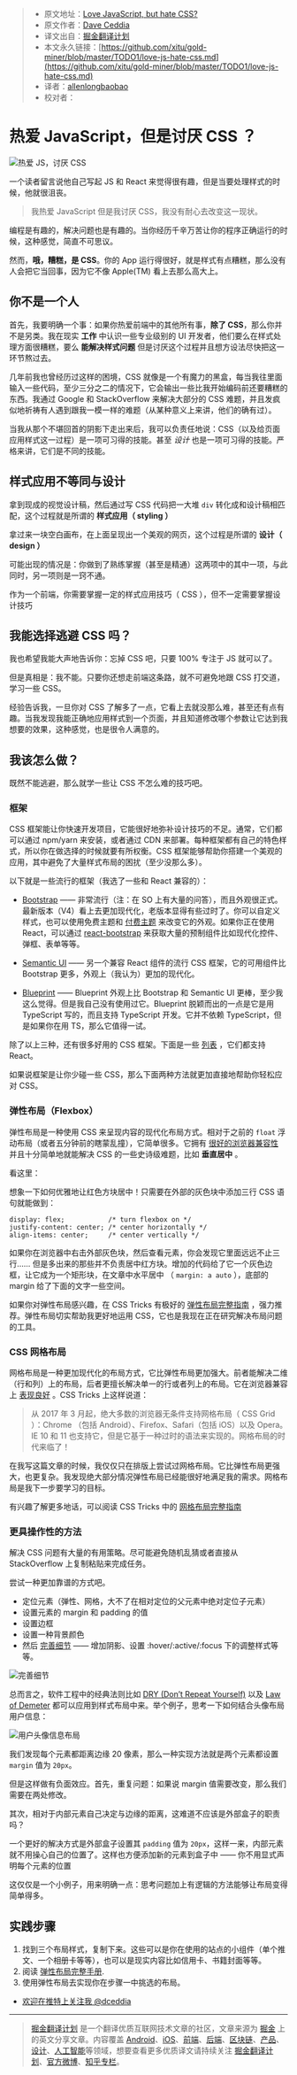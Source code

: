 > * 原文地址：[Love JavaScript, but hate CSS?](https://daveceddia.com/love-js-hate-css/)
> * 原文作者：[Dave Ceddia](https://daveceddia.com/)
> * 译文出自：[掘金翻译计划](https://github.com/xitu/gold-miner)
> * 本文永久链接：[https://github.com/xitu/gold-miner/blob/master/TODO1/love-js-hate-css.md](https://github.com/xitu/gold-miner/blob/master/TODO1/love-js-hate-css.md)
> * 译者：[allenlongbaobao](https://github.com/allenlongbaobao)
> * 校对者：

# 热爱 JavaScript，但是讨厌 CSS ？

![热爱 JS，讨厌 CSS](https://daveceddia.com/images/love-js-hate-css.png)

一个读者留言说他自己写起 JS 和 React 来觉得很有趣，但是当要处理样式的时候，他就很沮丧。

> 我热爱 JavaScript 但是我讨厌 CSS，我没有耐心去改变这一现状。

编程是有趣的，解决问题也是有趣的。当你经历千辛万苦让你的程序正确运行的时候，这种感觉，简直不可思议。

然而，**哦，糟糕，是 CSS**。你的 App 运行得很好，就是样式有点糟糕，那么没有人会把它当回事，因为它不像 Apple(TM) 看上去那么高大上。

## 你不是一个人

首先，我要明确一个事：如果你热爱前端中的其他所有事，**除了 CSS**，那么你并不是另类。我在现实 **工作** 中认识一些专业级别的 UI 开发者，他们要么在样式处理方面很糟糕，要么 **能解决样式问题** 但是讨厌这个过程并且想方设法尽快把这一环节熬过去。

几年前我也曾经历过这样的困境，CSS 就像是一个有魔力的黑盒，每当我往里面输入一些代码，至少三分之二的情况下，它会输出一些比我开始编码前还要糟糕的东西。我通过 Google 和 StackOverflow 来解决大部分的 CSS 难题，并且发疯似地祈祷有人遇到跟我一模一样的难题（从某种意义上来讲，他们的确有过）。

当我从那个不堪回首的阴影下走出来后，我可以负责任地说：CSS（以及给页面应用样式这一过程）是一项可习得的技能。甚至 _设计_ 也是一项可习得的技能。严格来讲，它们是不同的技能。

## 样式应用不等同与设计

拿到现成的视觉设计稿，然后通过写 CSS 代码把一大堆 `div` 转化成和设计稿相匹配，这个过程就是所谓的 **样式应用（ styling ）**

拿过来一块空白画布，在上面呈现出一个美观的网页，这个过程是所谓的 **设计（ design ）**

可能出现的情况是：你做到了熟练掌握（甚至是精通）这两项中的其中一项，与此同时，另一项则是一窍不通。

作为一个前端，你需要掌握一定的样式应用技巧（ CSS ），但不一定需要掌握设计技巧

## 我能选择逃避 CSS 吗？

我也希望我能大声地告诉你：忘掉 CSS 吧，只要 100% 专注于 JS 就可以了。

但是真相是：我不能。只要你还想走前端这条路，就不可避免地跟 CSS 打交道，学习一些 CSS。

经验告诉我，一旦你对 CSS 了解多了一点，它看上去就没那么难，甚至还有点有趣。当我发现我能正确地应用样式到一个页面，并且知道修改哪个参数让它达到我想要的效果，这种感觉，也是很令人满意的。

## 我该怎么做？

既然不能逃避，那么就学一些让 CSS 不怎么难的技巧吧。

### 框架

CSS 框架能让你快速开发项目，它能很好地弥补设计技巧的不足。通常，它们都可以通过 npm/yarn 来安装，或者通过 CDN 来部署。每种框架都有自己的特色样式，所以你在做选择的时候就要有所权衡。CSS 框架能够帮助你搭建一个美观的应用，其中避免了大量样式布局的困扰（至少没那么多）。

以下就是一些流行的框架（我选了一些和 React 兼容的）：

*   [Bootstrap](https://getbootstrap.com/) —— 非常流行（注：在 SO 上有大量的问答），而且外观很正式。最新版本（V4）看上去更加现代化，老版本显得有些过时了。你可以自定义样式，也可以使用免费主题和 [付费主题](https://themes.getbootstrap.com/) 来改变它的外观。如果你正在使用 React，可以通过 [react-bootstrap](https://react-bootstrap.github.io/getting-started/introduction) 来获取大量的预制组件比如现代化控件、弹框、表单等等。

*   [Semantic UI](https://react.semantic-ui.com/introduction) —— 另一个兼容 React 组件的流行 CSS 框架，它的可用组件比 Bootstrap 更多，外观上（我认为）更加的现代化。

*   [Blueprint](http://blueprintjs.com/) ——  Blueprint 外观上比 Bootstrap 和 Semantic UI 更棒，至少我这么觉得。但是我自己没有使用过它。Blueprint 脱颖而出的一点是它是用 TypeScript 写的，而且支持 TypeScript 开发。它并不依赖 TypeScript，但是如果你在用 TS，那么它值得一试。

除了以上三种，还有很多好用的 CSS 框架。下面是一些 [列表](https://hackernoon.com/the-coolest-react-ui-frameworks-for-your-new-react-app-ad699fffd651) ，它们都支持 React。

如果说框架是让你少碰一些 CSS，那么下面两种方法就更加直接地帮助你轻松应对 CSS。

### 弹性布局（Flexbox）

弹性布局是一种使用 CSS 来呈现内容的现代化布局方式。相对于之前的 `float` 浮动布局（或者五分钟前的瞎蒙乱撞），它简单很多。它拥有 [很好的浏览器兼容性](https://caniuse.com/#search=flexbox) 并且十分简单地就能解决 CSS 的一些史诗级难题，比如 **垂直居中** 。

看这里：

想象一下如何优雅地让红色方块居中！只需要在外部的灰色块中添加三行 CSS 语句就能做到：

```
display: flex;           /* turn flexbox on */
justify-content: center; /* center horizontally */
align-items: center;     /* center vertically */
```

如果你在浏览器中右击外部灰色块，然后查看元素，你会发现它里面远远不止三行…… 但是多出来的那些并不负责居中红方块。增加的代码给了它一个灰色边框，让它成为一个矩形块，在文章中水平居中 （ `margin: a auto` ），底部的 margin 给了下面的文字一些空间。

如果你对弹性布局感兴趣，在 CSS Tricks 有极好的 [弹性布局完整指南](https://css-tricks.com/snippets/css/a-guide-to-flexbox/) ，强力推荐。弹性布局切实帮助我更好地运用 CSS，它也是我现在正在研究解决布局问题的工具。

### CSS 网格布局

网格布局是一种更加现代化的布局方式，它比弹性布局更加强大。前者能解决二维（行和列）上的布局，后者更擅长解决单一的行或者列上的布局。它在浏览器兼容上 [表现良好](https://caniuse.com/#feat=css-grid) 。CSS Tricks 上这样说道：

> 从 2017 年 3 月起，绝大多数的浏览器无条件支持网格布局（ CSS Grid ）：Chrome （包括 Android）、Firefox、Safari（包括 iOS）以及 Opera。IE 10 和 11 也支持它，但是它基于一种过时的语法来实现的。网格布局的时代来临了！

在我写这篇文章的时候，我仅仅只在排版上尝试过网格布局。它比弹性布局更强大，也更复杂。我发现绝大部分情况弹性布局已经能很好地满足我的需求。网格布局是我下一步要学习的目标。

有兴趣了解更多地话，可以阅读 CSS Tricks 中的 [网格布局完整指南](https://css-tricks.com/snippets/css/complete-guide-grid/)

### 更具操作性的方法

解决 CSS 问题有大量的有用策略。尽可能避免随机乱猜或者直接从 StackOverflow 上复制粘贴来完成任务。

尝试一种更加靠谱的方式吧。

*   定位元素（弹性、网格，大不了在相对定位的父元素中绝对定位子元素）
*   设置元素的 margin 和 padding 的值
*   设置边框
*   设置一种背景颜色
*   然后 [完善细节](http://knowyourmeme.com/memes/how-to-draw-an-owl) —— 增加阴影、设置 :hover/:active/:focus 下的调整样式等等。

![完善细节](https://daveceddia.com/images/draw-an-owl.jpg)

总而言之，软件工程中的经典法则比如 [DRY (Don’t Repeat Yourself)](https://en.wikipedia.org/wiki/Don%27t_repeat_yourself) 以及 [Law of Demeter](https://en.wikipedia.org/wiki/Law_of_Demeter) 都可以应用到样式布局中来。举个例子，思考一下如何结合头像布局用户信息：

![用户头像信息布局](https://daveceddia.com/images/css-layout-dry-example.png)

我们发现每个元素都距离边缘 20 像素，那么一种实现方法就是两个元素都设置 `margin` 值为 `20px`。

但是这样做有负面效应。首先，重复问题：如果说 margin 值需要改变，那么我们需要在两处修改。

其次，相对于内部元素自己决定与边缘的距离，这难道不应该是外部盒子的职责吗？

一个更好的解决方式是外部盒子设置其 `padding` 值为 `20px`，这样一来，内部元素就不用操心自己的位置了。这样也方便添加新的元素到盒子中 —— 你不用显式声明每个元素的位置

这仅仅是一个小例子，用来明确一点：思考问题加上有逻辑的方法能够让布局变得简单得多。

## 实践步骤

1.  找到三个布局样式，复制下来。这些可以是你在使用的站点的小组件（单个推文、一个相册卡等等），也可以是现实内容比如信用卡、书籍封面等等。
2.  阅读 [弹性布局完整手册](https://css-tricks.com/snippets/css/a-guide-to-flexbox/).
3.  使用弹性布局去实现你在步骤一中挑选的布局。

- [欢迎在推特上关注我 @dceddia](https://twitter.com/intent/follow?screen_name=dceddia)


---

> [掘金翻译计划](https://github.com/xitu/gold-miner) 是一个翻译优质互联网技术文章的社区，文章来源为 [掘金](https://juejin.im) 上的英文分享文章。内容覆盖 [Android](https://github.com/xitu/gold-miner#android)、[iOS](https://github.com/xitu/gold-miner#ios)、[前端](https://github.com/xitu/gold-miner#前端)、[后端](https://github.com/xitu/gold-miner#后端)、[区块链](https://github.com/xitu/gold-miner#区块链)、[产品](https://github.com/xitu/gold-miner#产品)、[设计](https://github.com/xitu/gold-miner#设计)、[人工智能](https://github.com/xitu/gold-miner#人工智能)等领域，想要查看更多优质译文请持续关注 [掘金翻译计划](https://github.com/xitu/gold-miner)、[官方微博](http://weibo.com/juejinfanyi)、[知乎专栏](https://zhuanlan.zhihu.com/juejinfanyi)。
